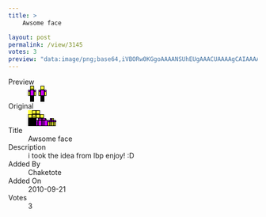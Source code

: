 ```yaml
---
title: >
    Awsome face

layout: post
permalink: /view/3145
votes: 3
preview: "data:image/png;base64,iVBORw0KGgoAAAANSUhEUgAAACUAAAAgCAIAAAAaMSbnAAAABnRSTlMA/wD/AP5AXyvrAAAAmklEQVRIie2UQQ6AIAwEt4Yfwf9foF+yniQIBWkimGjnZLR11oIQ844TogUSaU2DnnZXPPPFW7YeWWe7kChWqEydCL6YsQw7xDeUfP1wHePjnyj4RowxQpP/B9KEE9w1Rw0HYAUDCKB4nZLeD1I+Vfsb+1NMndGoUbUvAJj97Z5s1KjaZ8/TfObTMPs8m31ef339zGc+8/3HdwB2ulDHng+YWQAAAABJRU5ErkJggg=="
---
```

<dl class="side-by-side">
<dt>Preview</dt>
<dd>
    <img class="preview" src="data:image/png;base64,iVBORw0KGgoAAAANSUhEUgAAACUAAAAgCAIAAAAaMSbnAAAABnRSTlMA/wD/AP5AXyvrAAAAmklEQVRIie2UQQ6AIAwEt4Yfwf9foF+yniQIBWkimGjnZLR11oIQ844TogUSaU2DnnZXPPPFW7YeWWe7kChWqEydCL6YsQw7xDeUfP1wHePjnyj4RowxQpP/B9KEE9w1Rw0HYAUDCKB4nZLeD1I+Vfsb+1NMndGoUbUvAJj97Z5s1KjaZ8/TfObTMPs8m31ef339zGc+8/3HdwB2ulDHng+YWQAAAABJRU5ErkJggg==">
</dd>
<dt>Original</dt>
<dd>
    <img class="preview" src="data:image/png;base64,iVBORw0KGgoAAAANSUhEUgAAAEAAAAAgCAYAAACinX6EAAAAs0lEQVR42u2W0Q2AIAxEuxM7Ma2zsAIaEw0CWkyLAXsklwj0g77cCRSji08iIqnGHmXT/vK9lzBwmP3ZAJRNGAXgAcA4AAcAAGDhGlRocHpAUotPH5GmBtK6dM0MAPMOQASynxcc8CcA5q9BqUIIpz4Aog5U+9Bx2Vxf01HP7XPnzeulkQIAbQCdYzBkBEZWfwBvLa5V3zoHgNkB9I7B8ADuXpaNcwIAAAAAAAAAAMBTuDpWV3RbV2p0CDAAAAAASUVORK5CYII=">
</dd>
<dt>Title</dt>
<dd>Awsome face</dd>
<dt>Description</dt>
<dd>i took the idea from lbp enjoy! :D</dd>
<dt>Added By</dt>
<dd>Chaketote</dd>
<dt>Added On</dt>
<dd>2010-09-21</dd>
<dt>Votes</dt>
<dd>3</dd>
</dl>
